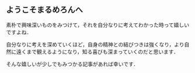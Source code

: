 ## ようこそまるめろんへ

素朴で興味深いものをみつけて，それを自分なりに考えてわかった時って嬉しいですよね．

自分なりに考えを深めていくほど，自身の精神との結びつきは強くなり，より自然に遠くまで観えるようになり，知る喜びも深まっていくのだと思います．

そんな嬉しいが少しでもみつかる記事があれば幸いです．
